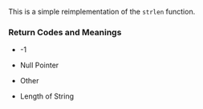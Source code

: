 This is a simple reimplementation of the `strlen` function.

### Return Codes and Meanings
- -1
* Null Pointer
- Other
* Length of String
